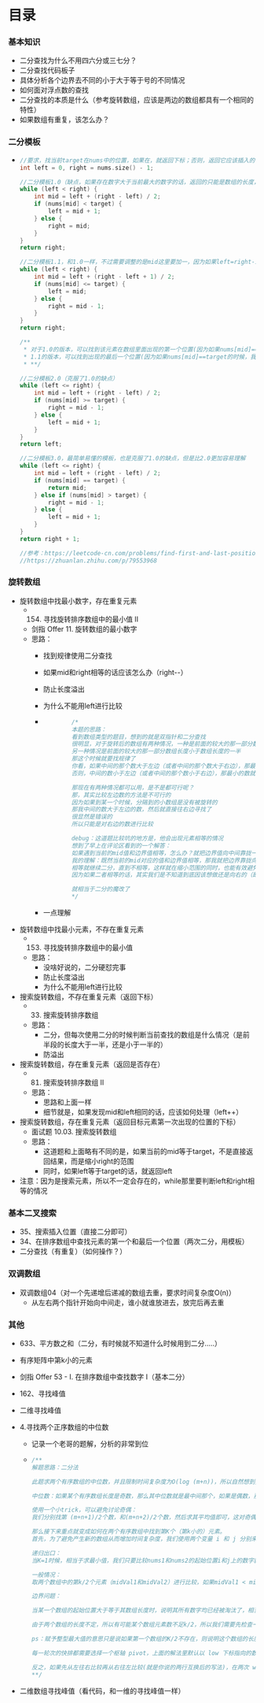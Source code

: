 # 目录

### 基本知识

- 二分查找为什么不用四六分或三七分？
- 二分查找代码板子
- 具体分析各个边界去不同的小于大于等于号的不同情况
- 如何面对浮点数的查找
- 二分查找的本质是什么（参考旋转数组，应该是两边的数组都具有一个相同的特性）
- 如果数组有重复，该怎么办？





### 二分模板

- ```cpp
  //要求，找当前target在nums中的位置，如果在，就返回下标；否则，返回它应该插入的位置
  int left = 0, right = nums.size() - 1;
  
  //二分模板1.0（缺点，如果存在数字大于当前最大的数字的话，返回的只能是数组的长度，而不是该元素应该插入的位置；但如果是小于最大的数，但是又不在里面的话，就可以返回该元素应该插入的位置）
  while (left < right) {
      int mid = left + (right - left) / 2;
      if (nums[mid] < target) {
          left = mid + 1;
      } else {
          right = mid;
      }
  }
  return right;
  
  //二分模板1.1，和1.0一样，不过需要调整的是mid这里要加一，因为如果left=right-1，那么left=mid的时候，就会无限循环，走不出去了（和1.0一样的缺点）
  while (left < right) {
      int mid = left + (right - left + 1) / 2;
      if (nums[mid] <= target) {
          left = mid;
      } else {
          right = mid - 1;
      }
  }
  return right;
  
  /**
   * 对于1.0的版本，可以找到该元素在数组里面出现的第一个位置(因为如果nums[mid]==target的时候，我们查询的是左边的区间，这样不断地找，就可以找到第一次出现的位置)
   * 1.1的版本，可以找到出现的最后一个位置(因为如果nums[mid]==target的时候，我们选择的是查询右边的区间，这样不断地找，就可以找到它出现地最后一次地位置)
   * **/
  
  //二分模板2.0（克服了1.0的缺点）
  while (left <= right) {
      int mid = left + (right - left) / 2;
      if (nums[mid] >= target) {
          right = mid - 1;
      } else {
          left = mid + 1;
      }
  }
  return left;
  
  //二分模板3.0，最简单易懂的模板，也是克服了1.0的缺点，但是比2.0更加容易理解
  while (left <= right) {
      int mid = left + (right - left) / 2;
      if (nums[mid] == target) {
          return mid;
      } else if (nums[mid] > target) {
          right = mid - 1;
      } else {
          left = mid + 1;
      }
  }
  return right + 1;
  
  //参考：https://leetcode-cn.com/problems/find-first-and-last-position-of-element-in-sorted-array/solution/tu-jie-er-fen-zui-qing-xi-yi-dong-de-jia-ddvc/
  //https://zhuanlan.zhihu.com/p/79553968
  ```





### 旋转数组

- 旋转数组中找最小数字，存在重复元素
  - 154. 寻找旋转排序数组中的最小值 II
  - 剑指 Offer 11. 旋转数组的最小数字
  - 思路：
    - 找到规律使用二分查找
    
    - 如果mid和right相等的话应该怎么办（right--）
    
    - 防止长度溢出
    
    - 为什么不能用left进行比较
    
    - ```cpp
              /*
              本题的思路：
              看到数组类型的题目，想到的就是双指针和二分查找
              很明显，对于旋转后的数组有两种情况，一种是前面的较大的那一部分数组长度大于数组长度的一半
              另一种情况是前面的较大的那一部分数组长度小于数组长度的一半
              那这个时候就要找规律了
              你看，如果中间的那个数大于左边（或者中间的那个数大于右边），那最小的数就在右边，对于第一种情况
              否则，中间的数小于左边（或者中间的那个数小于右边），那最小的数就在左边，对应第二种情况
      
              那现在有两种情况都可以用，是不是都可行呢？
              那，其实比较左边数的方法是不可行的
              因为如果到某一个时候，分隔到的小数组是没有被旋转的
              那我中间的数大于左边的数，然后就直接往右边寻找了
              很显然是错误的
              所以只能是对右边的数进行比较
      
              debug：这道题比较坑的地方是，他会出现元素相等的情况
              想到了早上在评论区看到的一个解答：
              如果遇到当前的mid值和边界值相等，怎么办？就把边界值向中间靠拢一个单位
              我的理解：既然当前的mid对应的值和边界值相等，那我就把边界靠拢向中间，然后再来一次二分
              相等就继续二分，直到不相等，这样就在缩小范围的同时，也能有效避免因为相同元素导致递归结果错误
              因为如果二者相等的话，其实我们是不知道到底因该想做还是向右的（即第一种情况或者第二种情况都会发生）
      
              就相当于二分的魔改了
              */
      ```
    
    - 一点理解
- 旋转数组中找最小元素，不存在重复元素
  - 153. 寻找旋转排序数组中的最小值
  - 思路：
    - 没啥好说的，二分硬怼完事
    - 防止长度溢出
    - 为什么不能用left进行比较
- 搜索旋转数组，不存在重复元素（返回下标）
  - 33. 搜索旋转排序数组
  - 思路：
    - 二分，但每次使用二分的时候判断当前查找的数组是什么情况（是前半段的长度大于一半，还是小于一半的）
    - 防溢出
- 搜索旋转数组，存在重复元素（返回是否存在）
  - 81. 搜索旋转排序数组 II
  - 思路：
    - 思路和上面一样
    - 细节就是，如果发现mid和left相同的话，应该如何处理（left++）
- 搜索旋转数组，存在重复元素（返回目标元素第一次出现的位置的下标）
  - 面试题 10.03. 搜索旋转数组
  - 思路：
    - 这道题和上面略有不同的是，如果当前的mid等于target，不是直接返回结果，而是缩小right的范围
    - 同时，如果left等于target的话，就返回left
- 注意：因为是搜索元素，所以不一定会存在的，while那里要判断left和right相等的情况





### 基本二叉搜索

- 35、搜索插入位置（直接二分即可）
- 34、在排序数组中查找元素的第一个和最后一个位置（两次二分，用模板）
- 二分查找（有重复）（如何操作？）





### 双调数组

- 双调数组04（对一个先递增后递减的数组去重，要求时间复杂度O(n)）
  - 从左右两个指针开始向中间走，谁小就谁放进去，放完后再去重





### 其他

- 633、平方数之和（二分，有时候就不知道什么时候用到二分.....）

- 有序矩阵中第k小的元素

- 剑指 Offer 53 - I. 在排序数组中查找数字 I（基本二分）

- 162、寻找峰值

- 二维寻找峰值

- 4.寻找两个正序数组的中位数

  - 记录一个老哥的题解，分析的非常到位

  - ```cpp
    /**
    解题思路：二分法
    
    此题求两个有序数组的中位数，并且限制时间复杂度为O(log (m+n))，所以自然想到要用二分法求解。
    
    中位数：如果某个有序数组长度是奇数，那么其中位数就是最中间那个，如果是偶数，那么就是最中间两个数字的平均值。这里对于两个有序数组也是一样的，假设两个有序数组的长度分别为m和n，由于两个数组长度之和m+n的奇偶不确定，因此需要分情况来讨论，对于奇数的情况，直接找到最中间的数即可，偶数的话需要求最中间两个数的平均值。
    
    使用一个小trick，可以避免讨论奇偶：
    我们分别找第 (m+n+1)/2个数，和(m+n+2)/2个数，然后求其平均值即可，这对奇偶数均适用。假如 m+n 为奇数的话，那么其实 (m+n+1) / 2 和 (m+n+2) / 2 的值相等，相当于两个相同的数字相加再除以2，还是其本身。
    
    那么接下来重点就变成如何在两个有序数组中找到第K个（第k小的）元素。
    首先，为了避免产生新的数组从而增加时间复杂度，我们使用两个变量 i 和 j 分别来标记数组nums1和nums2的起始位置。
    
    递归出口：
    当K=1时候，相当于求最小值，我们只要比较nums1和nums2的起始位置i和j上的数字就可以了。
    
    一般情况：
    取两个数组中的第k/2个元素（midVal1和midVal2）进行比较，如果midVal1 < midVal2，则说明数组1中的前k/2个元素不可能成为第k个元素的候选，所以将数组1中的前k/2个元素去掉，作为新数组和数组2求第k-k/2小的元素，因为我们把前k/2个元素去掉了，所以相应的k值也应该减少k/2。midVal1 > midVal2的情况亦然。
    
    边界问题：
    
    当某一个数组的起始位置大于等于其数组长度时，说明其所有数字均已经被淘汰了，相当于一个空数组了，那么实际上就变成了在另一个数组中找数字，直接就可以找出来了。
    
    由于两个数组的长度不定，所以有可能某个数组元素数不足k/2，所以我们需要先检查一下，数组中到底存不存在第K/2个数字，如果存在就取出来，否则就赋值上一个整型最大值，这样肯定会大于另一个数组的第k/2个元素，从而把另一个数组的前k/2个元素淘汰。
    
    ps：赋予整型最大值的意思只是说如果第一个数组的K/2不存在，则说明这个数组的长度小于K/2，那么另外一个数组的前K/2个我们是肯定不要的。例如，加入第一个数组长度是2，第二个数组长度是12，则K为7，K/2为3，因为第一个数组长度小于3，则无法判断中位数是否在其中，而第二个数组的前3个肯定不是中位数！
    
    每一轮次的快排都需要选择一个枢轴 pivot，上面的解法里默认以 low 下标指向的数组元素作为枢轴，也就是每次排序都以最左边的第一个元素作为枢轴，这时候比较的顺序就必须先从右往左比较再从左往右比较，如此才能保证每一轮次的快排都能让比枢轴小的元素被换到了枢轴左边，比枢轴大的元素被换到了枢轴右边。
    
    反之，如果先从左往右比较再从右往左比较(就是你说的两行互换后的写法)，在两次 while 结束后 i 和 j 碰面的位置对应的数组元素必定大于枢轴，之后 swap 的时候就会把大元素与枢轴进行 swap，这样就无法保证枢轴两侧左小右大的结果了
    **/
    ```

- 二维数组寻找峰值（看代码，和一维的寻找峰值一样）
